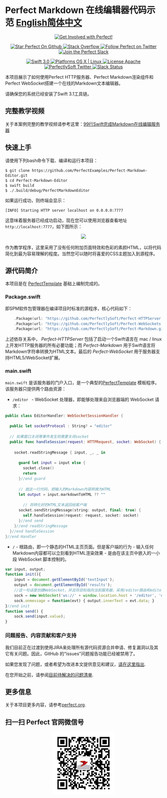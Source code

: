 # Perfect Markdown 在线编辑器代码示范 [English](README.md)[简体中文](README.zh_CN.md)

<p align="center">
    <a href="http://perfect.org/get-involved.html" target="_blank">
        <img src="http://perfect.org/assets/github/perfect_github_2_0_0.jpg" alt="Get Involved with Perfect!" width="854" />
    </a>
</p>

<p align="center">
    <a href="https://github.com/PerfectlySoft/Perfect" target="_blank">
        <img src="http://www.perfect.org/github/Perfect_GH_button_1_Star.jpg" alt="Star Perfect On Github" />
    </a>  
    <a href="http://stackoverflow.com/questions/tagged/perfect" target="_blank">
        <img src="http://www.perfect.org/github/perfect_gh_button_2_SO.jpg" alt="Stack Overflow" />
    </a>  
    <a href="https://twitter.com/perfectlysoft" target="_blank">
        <img src="http://www.perfect.org/github/Perfect_GH_button_3_twit.jpg" alt="Follow Perfect on Twitter" />
    </a>  
    <a href="http://perfect.ly" target="_blank">
        <img src="http://www.perfect.org/github/Perfect_GH_button_4_slack.jpg" alt="Join the Perfect Slack" />
    </a>
</p>

<p align="center">
    <a href="https://developer.apple.com/swift/" target="_blank">
        <img src="https://img.shields.io/badge/Swift-3.0-orange.svg?style=flat" alt="Swift 3.0">
    </a>
    <a href="https://developer.apple.com/swift/" target="_blank">
        <img src="https://img.shields.io/badge/Platforms-OS%20X%20%7C%20Linux%20-lightgray.svg?style=flat" alt="Platforms OS X | Linux">
    </a>
    <a href="http://perfect.org/licensing.html" target="_blank">
        <img src="https://img.shields.io/badge/License-Apache-lightgrey.svg?style=flat" alt="License Apache">
    </a>
    <a href="http://twitter.com/PerfectlySoft" target="_blank">
        <img src="https://img.shields.io/badge/Twitter-@PerfectlySoft-blue.svg?style=flat" alt="PerfectlySoft Twitter">
    </a>
    <a href="http://perfect.ly" target="_blank">
        <img src="http://perfect.ly/badge.svg" alt="Slack Status">
    </a>
</p>

本项目展示了如何使用Perfect HTTP服务器、Perfect Markdown渲染组件和Perfect WebSocket搭建一个在线的Markdown文本编辑器。

请确保您的系统已经安装了Swift 3.1工具链。

## 完整教学视频

关于本案例完整的教学视频请参考这里：[99行Swift完成Markdown在线编辑服务器](https://v.qq.com/x/page/b0395mf2no1.html)

## 快速上手

请使用下列bash命令下载、编译和运行本项目：

```
$ git clone https://github.com/PerfectExamples/Perfect-Markdown-Editor.git
$ cd Perfect-Markdown-Editor
$ swift build
$ ./.build/debug/PerfectMarkdownEditor
```
如果运行成功，则终端会显示：

```
[INFO] Starting HTTP server localhost on 0.0.0.0:7777
```

这意味着服务器已经成功启动，现在您可以使用浏览器查看地址`http://localhost:7777`，如下图所示：

<p align=center><img src='sample.png'></img></p>

作为教学程序，这里采用了没有任何附加页面特效和色彩的素颜HTML，以将代码简化到最为容易理解的程度。当然您可以随时将喜爱的CSS主题加入到源程序。

## 源代码简介

本项目是在 [PerfectTemplate](https://github.com/PerfectlySoft/PerfectTemplate.git) 基础上编制完成的。

### Package.swift

即SPM软件包管理器在编译项目时标准的源程序，核心代码如下：

``` swift
	.Package(url: "https://github.com/PerfectlySoft/Perfect-HTTPServer.git", majorVersion: 2),
	.Package(url: "https://github.com/PerfectlySoft/Perfect-WebSockets.git", majorVersion:2),
	.Package(url: "https://github.com/PerfectlySoft/Perfect-Markdown.git", majorVersion: 1)
```

上述依存关系中， *Perfect-HTTPServer* 包括了启动一个Swift语言在 mac / linux 上开发HTTP服务器的所有必要功能；而 *Perfect-Markdown* 用于Swift语言将Markdown字符串转换为HTML文本。最后的 *Perfect-WebSocket* 用于服务器支持HTML5/WebSocket扩展。

### main.swift

`main.swift` 是该服务器的门户入口，是一个典型的[PerfectTemplate](https://github.com/PerfectlySoft/PerfectTemplate.git) 模板程序。该服务器只提供两个路由资源：

- `/editor ` - WebSocket 处理器，即能够处理来自浏览器端的 WebSocket 请求：


``` swift
public class EditorHandler: WebSocketSessionHandler {

  public let socketProtocol : String? = "editor"

  // 如果窗口关闭等事件发生则需要关闭socket
  public func handleSession(request: HTTPRequest, socket: WebSocket) {

    socket.readStringMessage { input, _, _ in

      guard let input = input else {
        socket.close()
        return
      }//end guard

      // 就这一行代码，把输入的Markdown内容转换为HTML
      let output = input.markdownToHTML ?? ""

		// 将转化好的HTML文本返回给客户端
      socket.sendStringMessage(string: output, final: true) {
        self.handleSession(request: request, socket: socket)
      }//end send
    }//end readStringMessage
  }//end handleSession
}//end Handler
```

- `/` - 根路由，即一个静态的HTML主页页面。但是客户端的行为 - 输入任何Markdown内容都可以立刻看到HTML渲染效果 - 是由在该主页中嵌入的一小段 WebSocket 脚本控制的。

``` javascript
var input, output;
function init(){
	input = document.getElementById('textInput');
	output = document.getElementById('results');
	//这一句话是创建WebSocket，并且将目标指向当前服务器，采用/editor路由和editor协议（碰巧重名）
	sock = new WebSocket('ws://' + window.location.host + '/editor', 'editor');
	sock.onmessage = function(evt) { output.innerText = evt.data; }
}//end init
function send() {
	sock.send(input.value);
}
```

### 问题报告、内容贡献和客户支持

我们目前正在过渡到使用JIRA来处理所有源代码资源合并申请、修复漏洞以及其它有关问题。因此，GitHub 的“issues”问题报告功能已经被禁用了。

如果您发现了问题，或者希望为改进本文提供意见和建议，[请在这里指出](http://jira.perfect.org:8080/servicedesk/customer/portal/1).

在您开始之前，请参阅[目前待解决的问题清单](http://jira.perfect.org:8080/projects/ISS/issues).

## 更多信息
关于本项目更多内容，请参考[perfect.org](http://perfect.org).

## 扫一扫 Perfect 官网微信号
<p align=center><img src="https://raw.githubusercontent.com/PerfectExamples/Perfect-Cloudinary-ImageUploader-Demo/master/qr.png"></p>
